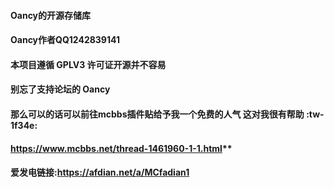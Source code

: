 #### Oancy的开源存储库

#### Oancy作者QQ1242839141

#### 本项目遵循 GPLV3 许可证开源并不容易
#### 别忘了支持论坛的 Oancy

#### 那么可以的话可以前往mcbbs插件贴给予我一个免费的人气 这对我很有帮助 :tw-1f34e:
#### https://www.mcbbs.net/thread-1461960-1-1.html**

#### 爱发电链接:https://afdian.net/a/MCfadian1